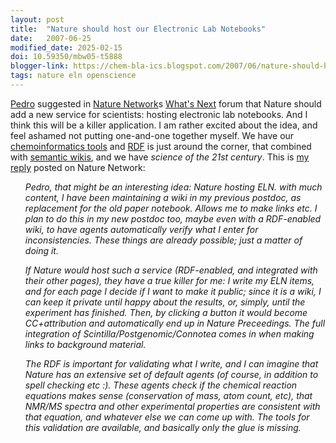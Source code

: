 ```yaml
---
layout: post
title:  "Nature should host our Electronic Lab Notebooks"
date:   2007-06-25
modified_date: 2025-02-15
doi: 10.59350/mbw05-t5888
blogger-link: https://chem-bla-ics.blogspot.com/2007/06/nature-should-host-our-electronic-lab.html
tags: nature eln openscience
---
```


[Pedro](http://pbeltrao.blogspot.com/) suggested in [Nature Network](http://network.nature.com/)s [What's Next](http://network.nature.com/forum/whats-next)
forum that Nature should add a new service for scientists: hosting electronic lab notebooks. And I think this will be a killer application.
I am rather excited about the idea, and feel ashamed not putting one-and-one together myself. We have our
[chemoinformatics tools](http://www.blueobelisk.org/) and [RDF](http://en.wikipedia.org/wiki/Resource_Description_Framework)
is just around the corner, that combined with [semantic wikis](http://hdl.handle.net/10042/23), and we have *science of the 21st century*.
This is [my reply](http://network.nature.com/forums/whats-next/5?page=6#reply-508) posted on Nature Network:

<ul><i>
<p>Pedro, that might be an interesting idea: Nature hosting ELN. with much content, I have been maintaining a wiki in my previous postdoc,
as replacement for the old paper notebook. Allows me to make links etc. I plan to do this in my new postdoc too, maybe even with a
RDF-enabled wiki, to have agents automatically verify what I enter for inconsistencies. These things are already possible; just a
matter of doing it.

<p>If Nature would host such a service (RDF-enabled, and integrated with their other pages), they have a true killer for me: I write
my ELN items, and for each page I decide if I want to make it public; since it is a wiki, I can keep it private until happy about
the results, or, simply, until the experiment has finished. Then, by clicking a button it would become CC+attribution and
automatically end up in Nature Preceedings. The full integration of Scintilla/Postgenomic/Connotea comes in when making links to
background material.

<p>The RDF is important for validating what I write, and I can imagine that Nature has an extensive set of default agents (of course,
in addition to spell checking etc :). These agents check if the chemical reaction equations makes sense (conservation of mass,
atom count, etc), that NMR/MS spectra and other experimental properties are consistent with that equation, and whatever else
we can come up with. The tools for this validation are available, and basically only the glue is missing.
</i></ul>
